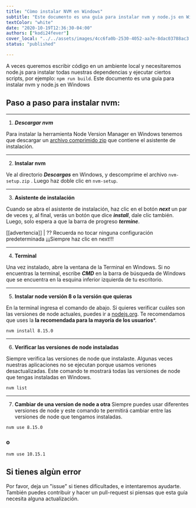 ```yaml
---
title: "Còmo instalar NVM en Windows"
subtitle: "Este documento es una guìa para instalar nvm y node.js en Windows" 
textColor: "white"
date: "2020-10-19T12:36:30-04:00"
authors: ["kodi24fever"]
cover_local: "../../assets/images/4cc6fa0b-2530-4052-aa7e-8dac03788ac3.png"
status: "published"

---
```


A veces queremos escribir código en un ambiente local y necesitaremos node.js para instalar todas nuestras dependencias y ejecutar ciertos scripts, por ejemplo: ```npm run build```.
Este documento es una guía para instalar nvm y node.js en Windows
  
## Paso a paso para instalar nvm:
***
1. ***Descargar nvm*** 

Para instalar la herramienta Node Version Manager en Windows tenemos que descargar un [archivo comprimido zip](https://github.com/coreybutler/nvm-windows/releases/download/1.1.7/nvm-setup.zip) que contiene el asistente de instalación.
***
2. **Instalar nvm**

Ve al directorio ***Descargas*** en Windows, y descomprime el archivo ```nvm-setup.zip``` . Luego haz doble clic en ```nvm-setup```.
***
3. **Asistente de instalación**

Cuando se abra el asistente de instalación, haz clic en el botón ***next*** un par de veces y, al final, verás un botón que dice ***install***, dale clic también. Luego, solo espera a que la barra de progreso ***termine***.
 
[[advertencia]] | ?? Recuerda no tocar ninguna configuración predeterminada ¡¡¡Siempre haz clic en next!!!
***
4. **Terminal**

Una vez instalado, abre la ventana de la Terminal en Windows. Si no encuentras la terminal, escribe ***CMD*** en la barra de búsqueda de Windows que se encuentra en la esquina inferior izquierda de tu escritorio.
***

5. **Instalar node versión 8 o la versión que quieras**

En la terminal ingresa el comando de abajo. Si quieres verificar cuáles son las versiones de node actuales, puedes ir a [nodejs.org](https://nodejs.org/en/). Te recomendamos que uses la **la recomendada para la mayoría de los usuarios***.
```
nvm install 8.15.0
```
***
6. **Verificar las versiones de node instaladas**

Siempre verifica las versiones de node que instalaste. Algunas veces nuestras aplicaciones no se ejecutan porque usamos veriones desactualizadas. Este comando te mostrará todas las versiones de node que tengas instaladas en Windows. 
```
nvm list
```
***

7. **Cambiar de una version de node a otra**
Siempre puedes usar diferentes versiones de node y este comando te permitirá cambiar entre las versiones de node que tengamos instaladas.
 ```
 nvm use 8.15.0
 ```
 ### o
 ```
 nvm use 10.15.1
 ```
 ## Si tienes algùn error
 
Por favor, deja un "issue" si tienes dificultades, e intentaremos ayudarte. También puedes contribuir y hacer un pull-request si piensas que esta guía necesita alguna actualización.
 
